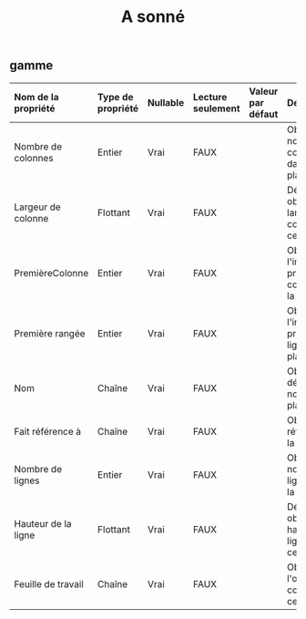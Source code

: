 ﻿---
title: A sonné
second_title: Aspose.Cells Cloud Documen
type: docs
url: /fr/specification/model/range/
description: "Aspose.Cells Spécification du modèle Cloud : Portée. Gérez sans effort Excel et d'autres feuilles de calcul avec des fonctionnalités telles que l'ouverture, la génération, l'édition, le fractionnement, la fusion, la comparaison et la conversion."
weight: 50
---
## **gamme**

 

| Nom de la propriété| Type de propriété| Nullable| Lecture seulement| Valeur par défaut| Description|
|:- |:- |:- |:- |:- |:- |
| Nombre de colonnes| Entier| Vrai| FAUX|| Obtient le nombre de colonnes dans la plage.|
| Largeur de colonne| Flottant| Vrai| FAUX|| Définit ou obtient la largeur de colonne de cette plage|
| PremièreColonne| Entier| Vrai| FAUX||Obtient l'index de la première colonne de la plage.|
| Première rangée| Entier| Vrai| FAUX|| Obtient l'index de la première ligne de la plage.|
| Nom| Chaîne| Vrai| FAUX|| Obtient ou définit le nom de la plage.|
| Fait référence à| Chaîne| Vrai| FAUX|| Obtient la référence à la plage.|
| Nombre de lignes| Entier| Vrai| FAUX|| Obtient le nombre de lignes dans la plage.|
| Hauteur de la ligne| Flottant| Vrai| FAUX|| Définit ou obtient la hauteur des lignes dans cette plage|
| Feuille de travail| Chaîne| Vrai| FAUX|| Obtient l'objet qui contient cette plage.|

